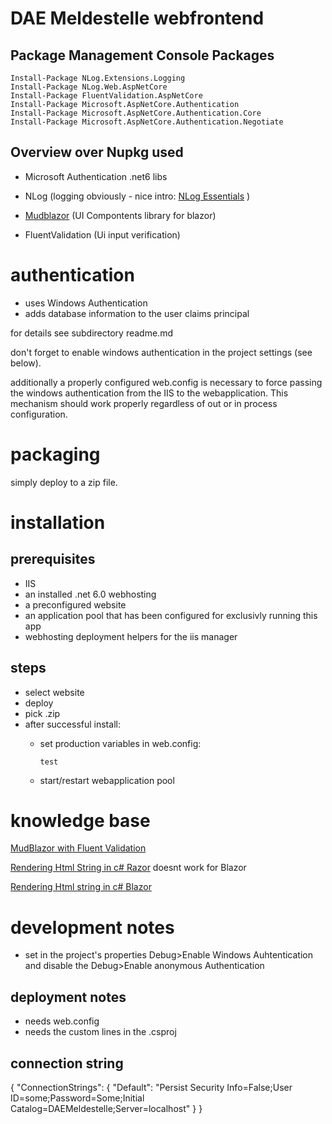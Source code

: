 ﻿# DAE Meldestelle webfrontend
## Package Management Console Packages

```
Install-Package NLog.Extensions.Logging
Install-Package NLog.Web.AspNetCore
Install-Package FluentValidation.AspNetCore
Install-Package Microsoft.AspNetCore.Authentication
Install-Package Microsoft.AspNetCore.Authentication.Core
Install-Package Microsoft.AspNetCore.Authentication.Negotiate
```

## Overview over Nupkg used
- Microsoft Authentication .net6 libs
- NLog (logging obviously - nice intro:
  [NLog Essentials](https://blog.elmah.io/nlog-tutorial-the-essential-guide-for-logging-from-csharp/)
  )
- [Mudblazor](https://mudblazor.com/) (UI Compontents library for blazor)

- FluentValidation (Ui input verification)

# authentication
- uses Windows Authentication
- adds database information to the user claims principal

for details see subdirectory readme.md

don't forget to enable windows authentication in the project settings (see below).

additionally a properly configured web.config is necessary
to force passing the windows authentication from the IIS to
the webapplication.
This mechanism should work properly regardless of out or in process configuration.




# packaging
simply deploy to a zip file.

# installation

## prerequisites
- IIS
- an installed .net 6.0 webhosting
- a preconfigured website
- an application pool that has been configured for exclusivly running this app
- webhosting deployment helpers for the iis manager

## steps
- select website
- deploy
- pick .zip
- after successful install:
    - set production variables in web.config:
      ```
      test
      ```


    - start/restart webapplication pool

# knowledge base
[MudBlazor with Fluent Validation](https://mudblazor.com/components/form#using-fluent-validation)

[Rendering Html String in c# Razor]([http://www.mikepope.com/blog/displayblog.aspx?permalink=2218) doesnt work for Blazor

[Rendering Html string in c# Blazor](https://stackoverflow.com/questions/50604366/is-there-an-equivalent-to-html-raw-in-blazor)

# development notes
- set in the project's properties Debug>Enable Windows Auhtentication 
  and disable the Debug>Enable anonymous Authentication

## deployment notes
- needs web.config
- needs the custom lines in the .csproj

## connection string
{
  "ConnectionStrings": {
    "Default": "Persist Security Info=False;User ID=some;Password=Some;Initial Catalog=DAEMeldestelle;Server=localhost"
  }
}